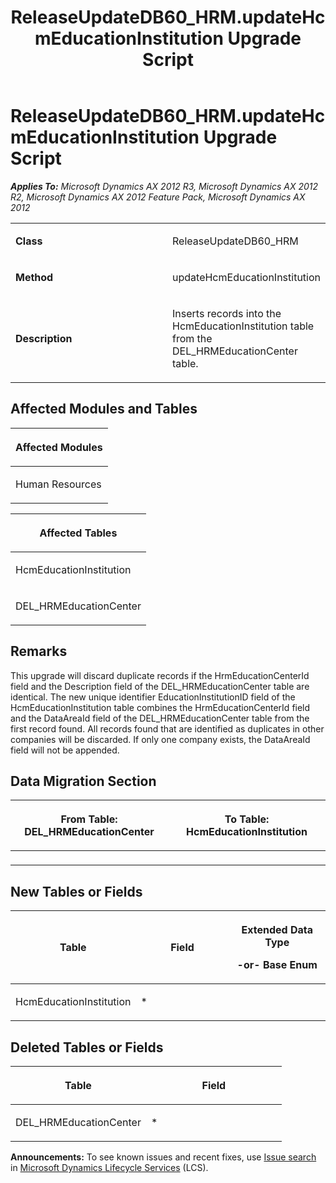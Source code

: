 ﻿---
title: ReleaseUpdateDB60_HRM.updateHcmEducationInstitution Upgrade Script
TOCTitle: ReleaseUpdateDB60_HRM.updateHcmEducationInstitution Upgrade Script
ms:assetid: e566537b-5c82-06ab-5a28-3dc2c04c309a
ms:mtpsurl: https://msdn.microsoft.com/en-us/library/JJ737388(v=AX.60)
ms:contentKeyID: 49711829
ms.date: 05/18/2015
mtps_version: v=AX.60
---

# ReleaseUpdateDB60\_HRM.updateHcmEducationInstitution Upgrade Script 


_**Applies To:** Microsoft Dynamics AX 2012 R3, Microsoft Dynamics AX 2012 R2, Microsoft Dynamics AX 2012 Feature Pack, Microsoft Dynamics AX 2012_

<table>
<colgroup>
<col style="width: 50%" />
<col style="width: 50%" />
</colgroup>
<tbody>
<tr class="odd">
<td><p><strong>Class</strong></p></td>
<td><p>ReleaseUpdateDB60_HRM</p></td>
</tr>
<tr class="even">
<td><p><strong>Method</strong></p></td>
<td><p>updateHcmEducationInstitution</p></td>
</tr>
<tr class="odd">
<td><p><strong>Description</strong></p></td>
<td><p>Inserts records into the HcmEducationInstitution table from the DEL_HRMEducationCenter table.</p></td>
</tr>
</tbody>
</table>


## Affected Modules and Tables

<table>
<colgroup>
<col style="width: 100%" />
</colgroup>
<thead>
<tr class="header">
<th><p>Affected Modules</p></th>
</tr>
</thead>
<tbody>
<tr class="odd">
<td><p>Human Resources</p></td>
</tr>
</tbody>
</table>


<table>
<colgroup>
<col style="width: 100%" />
</colgroup>
<thead>
<tr class="header">
<th><p>Affected Tables</p></th>
</tr>
</thead>
<tbody>
<tr class="odd">
<td><p>HcmEducationInstitution</p></td>
</tr>
<tr class="even">
<td><p>DEL_HRMEducationCenter</p></td>
</tr>
</tbody>
</table>


## Remarks

This upgrade will discard duplicate records if the HrmEducationCenterId field and the Description field of the DEL\_HRMEducationCenter table are identical. The new unique identifier EducationInstitutionID field of the HcmEducationInstitution table combines the HrmEducationCenterId field and the DataAreaId field of the DEL\_HRMEducationCenter table from the first record found. All records found that are identified as duplicates in other companies will be discarded. If only one company exists, the DataAreaId field will not be appended.

## Data Migration Section

<table>
<colgroup>
<col style="width: 50%" />
<col style="width: 50%" />
</colgroup>
<thead>
<tr class="header">
<th><p>From Table: DEL_HRMEducationCenter</p></th>
<th><p>To Table: HcmEducationInstitution</p></th>
</tr>
</thead>
<tbody>
<tr class="odd">
<td><p></p></td>
<td><p></p></td>
</tr>
</tbody>
</table>


## New Tables or Fields

<table>
<colgroup>
<col style="width: 33%" />
<col style="width: 33%" />
<col style="width: 33%" />
</colgroup>
<thead>
<tr class="header">
<th><p>Table</p></th>
<th><p>Field</p></th>
<th><p>Extended Data Type</p>
<p>-or- Base Enum</p></th>
</tr>
</thead>
<tbody>
<tr class="odd">
<td><p>HcmEducationInstitution</p></td>
<td><p>*</p></td>
<td><p></p></td>
</tr>
</tbody>
</table>


## Deleted Tables or Fields

<table>
<colgroup>
<col style="width: 50%" />
<col style="width: 50%" />
</colgroup>
<thead>
<tr class="header">
<th><p>Table</p></th>
<th><p>Field</p></th>
</tr>
</thead>
<tbody>
<tr class="odd">
<td><p>DEL_HRMEducationCenter</p></td>
<td><p>*</p></td>
</tr>
</tbody>
</table>

  
**Announcements:** To see known issues and recent fixes, use [Issue search](http://go.microsoft.com/fwlink/?linkid=389258) in [Microsoft Dynamics Lifecycle Services](http://go.microsoft.com/fwlink/?linkid=306505) (LCS).

